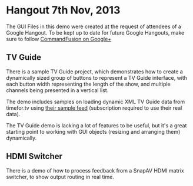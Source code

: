 # Hangout 7th Nov, 2013
The GUI Files in this demo were created at the request of attendees of a Google Hangout. To be kept up to date for future Google Hangouts, make sure to follow [CommandFusion on Google+](https://plus.google.com/116759659677519116739)

## TV Guide
There is a sample TV Guide project, which demonstrates how to create a dynamically sized group of buttons to represent a TV Guide interface, with each button width representing the length of the show, and multiple channels being presented in a vertical list.

The demo includes samples on loading dynamic XML TV Guide data from timefor.tv using [their sample feed](http://en.timefor.tv/xmltv) (subscription required to use their real data).

The TV Guide demo is lacking a lot of features to be useful, but it's a great starting point to working with GUI objects (resizing and arranging them) dynamically.

## HDMI Switcher
There is a demo of how to process feedback from a SnapAV HDMI matrix switcher, to show output routing in real time.